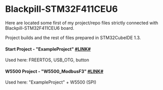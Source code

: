 # Blackpill-STM32F411CEU6
Here are located some first of my project/repo files strictly connected with Blackpill-STM32F411CEU6 board.

Project builds and the rest of files prepared in STM32CubeIDE 1.3.

#### Start Project - "ExampleProject" [#LINK#](https://github.com/kkuba91/Blackpill-STM32F411CEU6/tree/main/ExampleProject)
Used here: FREERTOS, USB_OTG, button



#### W5500 Project - "W5500_ModbusF3" [#LINK#](https://github.com/kkuba91/Blackpill-STM32F411CEU6/tree/main/W5500_ModbusF3)
Used here: "ExampleProject" + W5500 (SPI)





